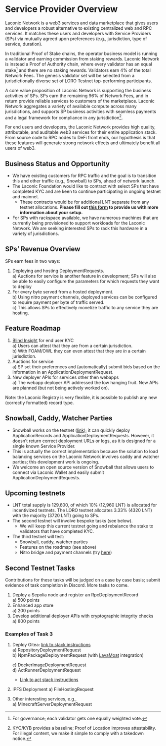 # Service Provider Overview

Laconic Network is a web3 services and data marketplace that gives users and developers a robust alternative to existing centralized web and RPC services. It matches these users and developers with Service Providers (SPs) via mutually agreed upon preferences (e.g., jurisdiction, type of service, duration).

In traditional Proof of Stake chains, the operator business model is running a validator and earning commission from staking rewards. Laconic Network is instead a Proof of Authority chain, where every validator has an equal stake[^1] and there are no staking rewards. Validators earn 4% of the total Network Fees. The genesis validator set will be selected from a jurisdictionally diverse set of LORO Testnet top-performing participants.

A core value proposition of Laconic Network is supporting the business activities of SPs. SPs earn the remaining 96% of Network Fees, and in return provide reliable services to customers of the marketplace. Laconic Network aggregates a variety of available compute across many jurisdictions, and supports SP business activities with seamless payments and a legal framework for compliance in any jurisdiction[^2]. 

For end users and developers, the Laconic Network provides high quality, attributable, and auditable web3 services for their entire application stack. From source code to RPC nodes to DeFi front ends, our hypothesis is that these features will generate strong network effects and ultimately benefit all users of web3. 

## Business Status and Opportunity

- We have existing customers for RPC traffic and the goal is to transition this and other traffic (e.g., Snowball) to SPs, ahead of network launch.  
- The Laconic Foundation would like to contract with select SPs that have completed KYC and are keen to continue participating in ongoing testnet and mainnet.  
  - These contracts would be for additional LNT separate from any testnet allocations. **Please fill out [this form](https://forms.gle/cvXLvohvFteLH45LA) to provide us with more information about your setup.**  
- For SPs with rackspace available, we have numerous machines that are currently being provisioned to support workloads for the Laconic Network. We are seeking interested SPs to rack this hardware in a variety of jurisdictions. 

## SPs’ Revenue Overview

SPs earn fees in two ways:

1. Deploying and hosting DeploymentRequests.  
   a) Auctions for service is another feature in development; SPs will also be able to easily configure the parameters for which requests they want to deploy  
2. For every byte served from a hosted deployment.  
   b) Using nitro payment channels, deployed services can be configured to require payment per byte of traffic served.  
   c) This allows SPs to effectively monetize traffic to any service they are hosting.

## Feature Roadmap

1. [Blind Insight](https://www.blindinsight.com) for end user KYC  
   a) Users can attest that they are from a certain jurisdiction.  
   b) With FOAM/OWL they can even attest that they are *in* a certain jurisdiction.  
2. Auctions for service  
   a) SP set their preferences and (automatically) submit bids based on the information in an ApplicationDeploymentRequest.  
3. New deployer APIs for services other then webapps  
   a) The webapp deployer API addressed the low hanging fruit. New APIs are planned (but not being actively worked on).  
      
Note: the Laconic Registry is very flexible, it is possible to publish any new (correctly formatted) record type.

## Snowball, Caddy, Watcher Parties

- Snowball works on the testnet ([link](https://staging.snowball.build)); it can quickly deploy ApplicationRecords and ApplicationDeploymentRequests. However, it doesn’t return correct deployment URLs or logs, as it is designed for a single known Service Provider.  
- This is actually the correct implementation because the solution to load balancing services on the Laconic Network involves caddy and watcher parties; this development work is ongoing.  
- We welcome an open source version of Snowball that allows users to connect via Laconic Wallet and easily submit ApplicationDeploymentRequests.

## Upcoming testnets

- LNT total supply is 129,600, of which 10% (12,960 LNT) is allocated for incentivized testnets. The LORO testnet allocates 3.33% (4320 LNT) with the majority (3720 LNT) going to SPs.  
- The second testnet will involve bespoke tasks (see below).  
  - We will keep this current testnet going and rebalance the stake to validators that have completed KYC.  
- The third testnet will test:  
  - Snowball, caddy, watcher parties  
  - Features on the roadmap (see above)  
  - Nitro bridge and payment channels (try [here](https://git.vdb.to/cerc-io/testnet-laconicd-stack/src/branch/main/testnet-nitro-node.md))

## Second Testnet Tasks

Contributions for these tasks will be judged on a case by case basis; submit evidence of task completion in Discord. More tasks to come.

1. Deploy a Sepolia node and register an RpcDeploymentRecord  
   a) 500 points  
2. Enhanced app store  
   a) 200 points  
3. Develop additional deployer APIs with cryptographic integrity checks  
   a) 800 points

### Examples of Task 3

1. Deploy Gitea: [link to stack instructions](https://git.vdb.to/cerc-io/stack-orchestrator/src/branch/main/stack_orchestrator/data/stacks/package-registry)  
   a) RepositoryDeploymentRequest	  
   b) NpmPackageDeploymentRequest (with [LavaMoat](https://lavamoat.github.io) integration)

   c) DockerImageDeploymentRequest  
   d) ActRunnerDeploymentRequest  
      - [Link to act stack instructions](https://git.vdb.to/cerc-io/stack-orchestrator/src/branch/main/stack_orchestrator/data/stacks/act-runner)  
2. IPFS Deployment
   a) FileHostingRequest  
3. Other interesting services, e.g.,  
   a) MinecraftServerDeploymentRequest

[^1]:  For governance; each validator gets one equally weighted vote.

[^2]:  KYC/KYB provides a baseline; Proof of Location improves attestability. For illegal content, we make it simple to comply with a takedown notice.

